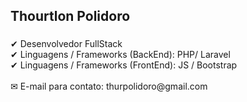 <h2 align="left">Thourtlon Polidoro</h2>

###

<p align="left">✔ Desenvolvedor FullStack<br>✔ Linguagens / Frameworks (BackEnd): PHP/ Laravel<br>✔ Linguagens / Frameworks (FrontEnd): JS / Bootstrap<br><br>✉ E-mail para contato: thurpolidoro@gmail.com</p>

###
